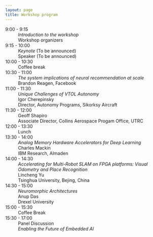 ```yaml
---
layout: page
title: Workshop program 
---
```


 <dl>  
    <dt>9:00 - 9:15</dt>  
      <dd><i>Introduction to the workshop</i></dd>
      <dd>Workshop organizers</dd>  
    <dt>9:15 - 10:00</dt>  
      <dd><i>Keynote</i>  (To be announced)</dd>
      <dd>Speaker (To be announced)</dd>
    <dt>10:00 - 10:30</dt>  
      <dd>Coffee break</dd>  
    <dt>10:30 - 11:00</dt>  
      <dd><i>The system implications of neural recommendation at scale</i></dd>
      <dd>Brandon Reagen, Facebook</dd>
    <dt>11:00 - 11:30</dt>  
      <dd><i>Unique Challenges of VTOL Autonomy</i></dd>
      <dd>Igor Cherepinsky</dd>
      <dd>Director, Autonomy Programs, Sikorksy Aircraft</dd>
    <dt>11:30 - 12:00</dt>  
      <dd><i></i></dd>
      <dd>Geoff Shapiro</dd>
      <dd>Associate Director, Collins Aerospace Progam Office, UTRC</dd>
    <dt>12:00 - 13:30</dt>  
      <dd>Lunch</dd>
    <dt>13:30 - 14:00</dt>  
      <dd><i>Analog Memory Hardware Accelerators for Deep Learning</i></dd>
      <dd>Charles Mackin</dd>
      <dd>IBM Research, Almaden</dd>
    <dt>14:00 - 14:30</dt>  
      <dd><i>Accelerating for Multi-Robot SLAM on FPGA platforms: Visual Odometry and Place Recognition</i></dd>
      <dd>Lincheng Yu</dd>
      <dd>Tsinghua University, Bejing, China</dd>
    <dt>14:30 - 15:00</dt>  
      <dd><i>Neuromorphic Architectures</i></dd>
      <dd>Anup Das</dd>
      <dd>Drexel University</dd>
    <dt>15:00 - 15:30</dt>
      <dd>Coffee Break</dd>
    <dt>15:30 - 17:00</dt>
      <dd>Panel Discussion</dd>
      <dd><i>Enabling the Future of Embedded AI</i></dd>
</dl>  

